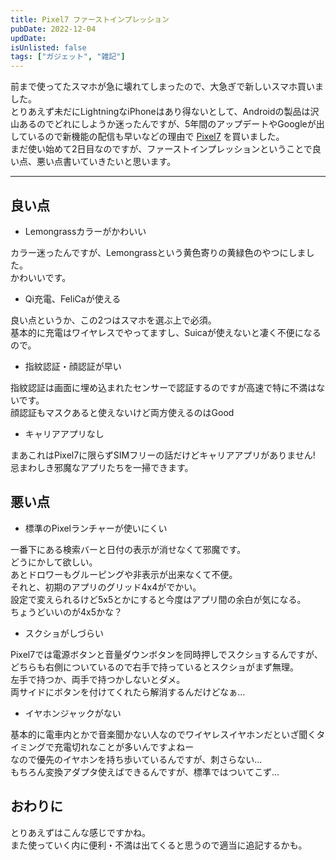 ```yaml
---
title: Pixel7 ファーストインプレッション
pubDate: 2022-12-04
updDate: 
isUnlisted: false
tags: ["ガジェット", "雑記"]
---
```


前まで使ってたスマホが急に壊れてしまったので、大急ぎで新しいスマホ買いました。  
とりあえず未だにLightningなiPhoneはあり得ないとして、Androidの製品は沢山あるのでどれにしようか迷ったんですが、5年間のアップデートやGoogleが出しているので新機能の配信も早いなどの理由で
[Pixel7](https://store.google.com/jp/product/pixel_7)
を買いました。  
まだ使い始めて2日目なのですが、ファーストインプレッションということで良い点、悪い点書いていきたいと思います。  

---

## 良い点

- Lemongrassカラーがかわいい

カラー迷ったんですが、Lemongrassという黄色寄りの黄緑色のやつにしました。  
かわいいです。  

- Qi充電、FeliCaが使える

良い点というか、この2つはスマホを選ぶ上で必須。  
基本的に充電はワイヤレスでやってますし、Suicaが使えないと凄く不便になるので。  

- 指紋認証・顔認証が早い

指紋認証は画面に埋め込まれたセンサーで認証するのですが高速で特に不満はないです。  
顔認証もマスクあると使えないけど両方使えるのはGood  

- キャリアアプリなし

まあこれはPixel7に限らずSIMフリーの話だけどキャリアアプリがありません!  
忌まわしき邪魔なアプリたちを一掃できます。  

## 悪い点

- 標準のPixelランチャーが使いにくい

一番下にある検索バーと日付の表示が消せなくて邪魔です。  
どうにかして欲しい。  
あとドロワーもグルーピングや非表示が出来なくて不便。  
それと、初期のアプリのグリッド4x4がでかい。  
設定で変えられるけど5x5とかにすると今度はアプリ間の余白が気になる。  
ちょうどいいのが4x5かな？  

- スクショがしづらい

Pixel7では電源ボタンと音量ダウンボタンを同時押しでスクショするんですが、どちらも右側についているので右手で持っているとスクショがまず無理。  
左手で持つか、両手で持つかしないとダメ。  
両サイドにボタンを付けてくれたら解消するんだけどなぁ…  

- イヤホンジャックがない

基本的に電車内とかで音楽聞かない人なのでワイヤレスイヤホンだといざ聞くタイミングで充電切れなことが多いんですよねー  
なので優先のイヤホンを持ち歩いているんですが、刺さらない…  
もちろん変換アダプタ使えばできるんですが、標準ではついてこず…  

## おわりに

とりあえずはこんな感じですかね。  
また使っていく内に便利・不満は出てくると思うので適当に追記するかも。  
